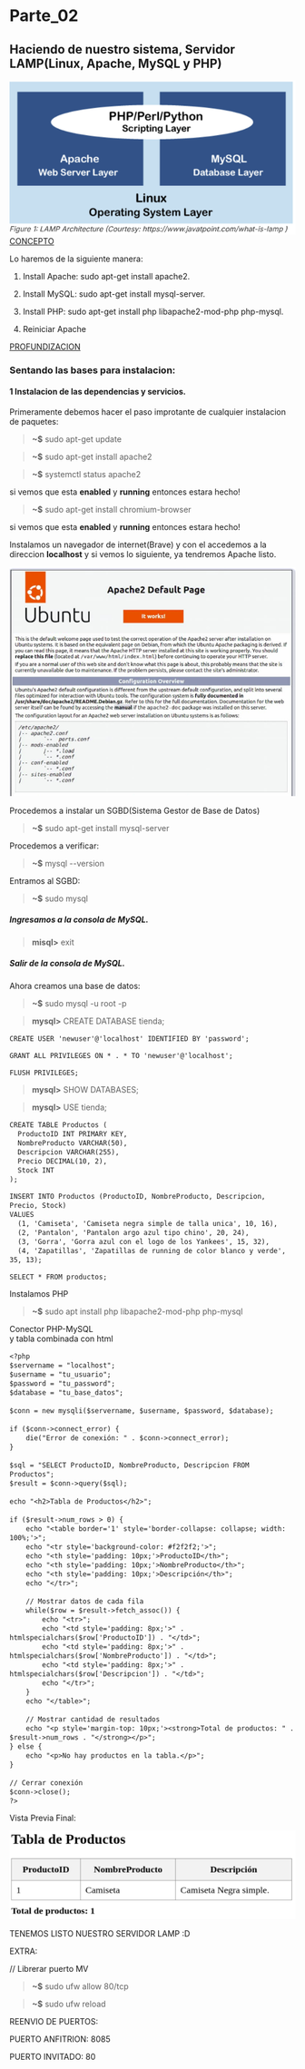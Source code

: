 # Parte_02

## Haciendo de nuestro sistema, Servidor LAMP(Linux, Apache, MySQL y PHP)

![LAMP](LAMP.png "SERVIDOR LAMP")
[CONCEPTO](https://www.liquidweb.com/blog/what-is-a-lamp-stack/)

Lo haremos de la siguiente manera:

1. Install Apache: sudo apt-get install apache2.

2. Install MySQL: sudo apt-get install mysql-server.

3. Install PHP: sudo apt-get install php libapache2-mod-php php-mysql.

4. Reiniciar Apache

[PROFUNDIZACION](https://www.digitalocean.com/community/tutorials/how-to-install-lamp-stack-on-ubuntu)

### Sentando las bases para instalacion:

#### 1 Instalacion de las dependencias y servicios.

Primeramente debemos hacer el paso improtante de cualquier instalacion de paquetes:

> **~$** sudo apt-get update

> **~$** sudo apt-get install apache2

> **~$** systemctl status apache2

si vemos que esta **enabled** y **running** entonces estara hecho!

> **~$** sudo apt-get install chromium-browser

si vemos que esta **enabled** y **running** entonces estara hecho!

Instalamos un navegador de internet(Brave) y con el accedemos a la direccion **localhost** y si vemos lo siguiente, ya tendremos Apache listo.

![LOCALHOST](APACHE.png "localhost")


Procedemos a instalar un SGBD(Sistema Gestor de Base de Datos)

> **~$** sudo apt-get install mysql-server

Procedemos a verificar:

> **~$** mysql --version

Entramos al SGBD:

> **~$** sudo mysql
##### _Ingresamos a la consola de MySQL._
> **misql>** exit
##### _Salir de la consola de MySQL._

Ahora creamos una base de datos:


> **~$** sudo mysql -u root -p

> **mysql>** CREATE DATABASE tienda;

```mysql
CREATE USER 'newuser'@'localhost' IDENTIFIED BY 'password';
```

```mysql
GRANT ALL PRIVILEGES ON * . * TO 'newuser'@'localhost';
```
```mysql
FLUSH PRIVILEGES;

```

> **mysql>** SHOW DATABASES;

> **mysql>** USE tienda;


```mysql
CREATE TABLE Productos (
  ProductoID INT PRIMARY KEY,
  NombreProducto VARCHAR(50),
  Descripcion VARCHAR(255),
  Precio DECIMAL(10, 2),
  Stock INT
);
```
```mysql
INSERT INTO Productos (ProductoID, NombreProducto, Descripcion, Precio, Stock)
VALUES 
  (1, 'Camiseta', 'Camiseta negra simple de talla unica', 10, 16),
  (2, 'Pantalon', 'Pantalon argo azul tipo chino', 20, 24),
  (3, 'Gorra', 'Gorra azul con el logo de los Yankees', 15, 32),
  (4, 'Zapatillas', 'Zapatillas de running de color blanco y verde', 35, 13);
  ```
```mysql
SELECT * FROM productos;
```

  Instalamos PHP

  > **~$** sudo apt install php libapache2-mod-php php-mysql

Conector PHP-MySQL  
y tabla combinada con html

```mysql
<?php
$servername = "localhost";
$username = "tu_usuario"; 
$password = "tu_password"; 
$database = "tu_base_datos"; 

$conn = new mysqli($servername, $username, $password, $database);

if ($conn->connect_error) {
    die("Error de conexión: " . $conn->connect_error);
}

$sql = "SELECT ProductoID, NombreProducto, Descripcion FROM Productos";
$result = $conn->query($sql);

echo "<h2>Tabla de Productos</h2>";

if ($result->num_rows > 0) {
    echo "<table border='1' style='border-collapse: collapse; width: 100%;'>";
    echo "<tr style='background-color: #f2f2f2;'>";
    echo "<th style='padding: 10px;'>ProductoID</th>";
    echo "<th style='padding: 10px;'>NombreProducto</th>";
    echo "<th style='padding: 10px;'>Descripción</th>";
    echo "</tr>";
    
    // Mostrar datos de cada fila
    while($row = $result->fetch_assoc()) {
        echo "<tr>";
        echo "<td style='padding: 8px;'>" . htmlspecialchars($row['ProductoID']) . "</td>";
        echo "<td style='padding: 8px;'>" . htmlspecialchars($row['NombreProducto']) . "</td>";
        echo "<td style='padding: 8px;'>" . htmlspecialchars($row['Descripcion']) . "</td>";
        echo "</tr>";
    }
    echo "</table>";
    
    // Mostrar cantidad de resultados
    echo "<p style='margin-top: 10px;'><strong>Total de productos: " . $result->num_rows . "</strong></p>";
} else {
    echo "<p>No hay productos en la tabla.</p>";
}

// Cerrar conexión
$conn->close();
?>
```

Vista Previa Final:

![LAMPFINAL](LAMPFINAL.png)

TENEMOS LISTO NUESTRO SERVIDOR LAMP :D

EXTRA:

// Librerar puerto MV
> **~$** sudo ufw allow 80/tcp

> **~$** sudo ufw reload
 
 REENVIO DE PUERTOS:

 PUERTO ANFITRION: 8085

 PUERTO INVITADO: 80